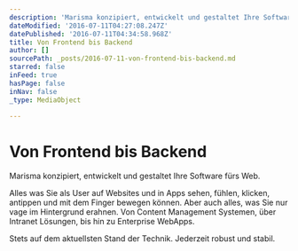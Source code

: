 ```yaml
---
description: 'Marisma konzipiert, entwickelt und gestaltet Ihre Software fürs Web.'
dateModified: '2016-07-11T04:27:08.247Z'
datePublished: '2016-07-11T04:34:58.968Z'
title: Von Frontend bis Backend
author: []
sourcePath: _posts/2016-07-11-von-frontend-bis-backend.md
starred: false
inFeed: true
hasPage: false
inNav: false
_type: MediaObject

---
```

# Von Frontend bis Backend

Marisma konzipiert, entwickelt und gestaltet Ihre Software fürs Web.

Alles was Sie als User auf Websites und in Apps sehen, fühlen, klicken, antippen und mit dem Finger bewegen können. Aber auch alles, was Sie nur vage im Hintergrund erahnen. Von Content Management Systemen, über Intranet Lösungen, bis hin zu Enterprise WebApps.

Stets auf dem aktuellsten Stand der Technik. Jederzeit robust und stabil.